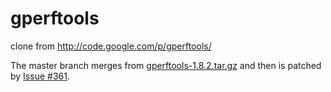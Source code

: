 gperftools
==========

clone from http://code.google.com/p/gperftools/

The master branch merges from <a href="http://gperftools.googlecode.com/files/google-perftools-1.8.2.tar.gz">gperftools-1.8.2.tar.gz</a> and then is patched by <a href="http://code.google.com/p/gperftools/issues/detail?id=361">Issue #361</a>.